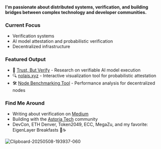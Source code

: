 #### I'm passionate about distributed systems, verification, and building bridges between complex technology and developer communities.

### Current Focus
- Verification systems
- AI model attestation and probabilistic verification
- Decentralized infrastructure

### Featured Output
- 📄 [Trust, But Verify](https://arxiv.org/abs/2504.13443) - Research on verifiable AI model execution
- 🔍 [nolais.xyz](https://nolais.xyz) - Interactive visualization tool for probabilistic attestation
- 🛠️ [Node Benchmarking Tool](https://github.com/lospoy/NodeBench) - Performance analysis for decentralized nodes

### Find Me Around
- Writing about verification on [Medium](https://medium.com/@lospoy)
- Building with the [Astoria Tech](https://www.meetup.com/astoria-tech-meetup/) community
- DevCon, ETH Denver, Token2049, ECC, MegaZu, and my favorite: EigenLayer Breakfasts 🍳☕️


![Clipboard-20250508-193937-060](https://github.com/user-attachments/assets/dead7b2f-5833-4e03-a091-bcf311fb5abc)
